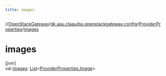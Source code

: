 ```yaml
---
title: images
---
```

//[OpenStackGateway](../../../index.html)/[dk.aau.claaudia.openstackgateway.config](../index.html)/[ProviderProperties](index.html)/[images](images.html)



# images



[jvm]\
val [images](images.html): [List](https://kotlinlang.org/api/latest/jvm/stdlib/kotlin.collections/-list/index.html)&lt;[ProviderProperties.Image](-image/index.html)&gt;




